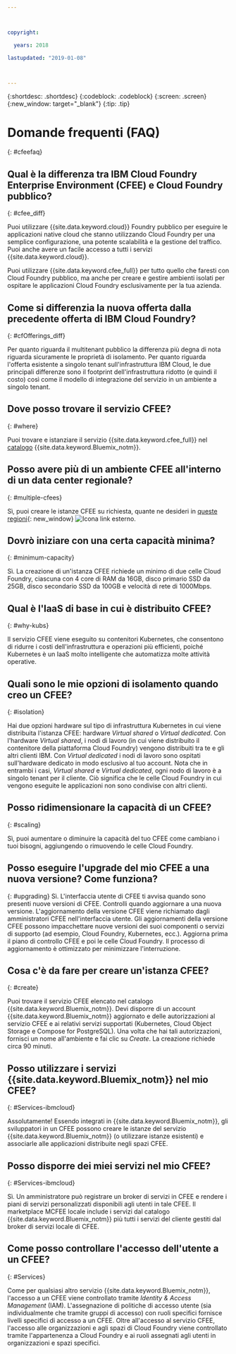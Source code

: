 ```yaml
---



copyright:

  years: 2018

lastupdated: "2019-01-08"



---
```


{:shortdesc: .shortdesc}
{:codeblock: .codeblock}
{:screen: .screen}
{:new_window: target="_blank"}
{:tip: .tip}

# Domande frequenti (FAQ)
{: #cfeefaq}

## Qual è la differenza tra IBM Cloud Foundry Enterprise Environment (CFEE) e Cloud Foundry pubblico?
{: #cfee_diff}

Puoi utilizzare {{site.data.keyword.cloud}} Foundry pubblico per eseguire le applicazioni native cloud che stanno utilizzando Cloud Foundry per una semplice configurazione, una potente scalabilità e la gestione del traffico. Puoi anche avere un facile accesso a tutti i servizi {{site.data.keyword.cloud}}.

Puoi utilizzare {{site.data.keyword.cfee_full}} per tutto quello che faresti con Cloud Foundry pubblico, ma anche per creare e gestire ambienti isolati per ospitare le applicazioni Cloud Foundry esclusivamente per la tua azienda.


## Come si differenzia la nuova offerta dalla precedente offerta di IBM Cloud Foundry?
{: #cfOfferings_diff}

Per quanto riguarda il multitenant pubblico la differenza più degna di nota riguarda sicuramente le proprietà di isolamento. Per quanto riguarda l'offerta esistente a singolo tenant sull'infrastruttura IBM Cloud, le due principali differenze sono il footprint dell'infrastruttura ridotto (e quindi il costo) così come il modello di integrazione del servizio in un ambiente a singolo tenant.

## Dove posso trovare il servizio CFEE?
{: #where}

Puoi trovare e istanziare il servizio {{site.data.keyword.cfee_full}} nel [catalogo](https://console.stage1.bluemix.net/catalog) {{site.data.keyword.Bluemix_notm}}.

## Posso avere più di un ambiente CFEE all'interno di un data center regionale?
{: #multiple-cfees}

Sì, puoi creare le istanze CFEE su richiesta, quante ne desideri in [queste regioni](https://dev.console.test.cloud.ibm.com/docs/cloud-foundry/index.html#provisioning-targets){: new_window} ![Icona link esterno](../icons/launch-glyph.svg "Icona link esterno").

## Dovrò iniziare con una certa capacità minima?
{: #minimum-capacity}

Sì. La creazione di un'istanza CFEE richiede un minimo di due celle Cloud Foundry, ciascuna con 4 core di RAM da 16GB, disco primario SSD da 25GB, disco secondario SSD da 100GB e velocità di rete di 1000Mbps.

## Qual è l'IaaS di base in cui è distribuito CFEE?
{: #why-kubs}

Il servizio CFEE viene eseguito su contenitori Kubernetes, che consentono di ridurre i costi dell'infrastruttura e operazioni più efficienti, poiché Kubernetes è un IaaS molto intelligente che automatizza molte attività operative. 

## Quali sono le mie opzioni di isolamento quando creo un CFEE?
{: #isolation}

Hai due opzioni hardware sul tipo di infrastruttura Kubernetes in cui viene distribuita l'istanza CFEE: hardware _Virtual shared_ o _Virtual dedicated_. Con l'hardware _Virtual shared_, i nodi di lavoro (in cui viene distribuito il contenitore della piattaforma Cloud Foundry) vengono distribuiti tra te e gli altri clienti IBM.  Con _Virtual dedicated_ i nodi di lavoro sono ospitati sull'hardware dedicato in modo esclusivo al tuo account.  Nota che in entrambi i casi, _Virtual shared_ e _Virtual dedicated_, ogni nodo di lavoro è a singolo tenant per il cliente.  Ciò significa che le celle Cloud Foundry in cui vengono eseguite le applicazioni non sono condivise con altri clienti.

## Posso ridimensionare la capacità di un CFEE?
{: #scaling}

Sì, puoi aumentare o diminuire la capacità del tuo CFEE come cambiano i tuoi bisogni, aggiungendo o rimuovendo le celle Cloud Foundry.

## Posso eseguire l'upgrade del mio CFEE a una nuova versione? Come funziona?
{: #upgrading}
Sì. L'interfaccia utente di CFEE ti avvisa quando sono presenti nuove versioni di CFEE.  Controlli quando aggiornare a una nuova versione. L'aggiornamento della versione CFEE viene richiamato dagli amministratori CFEE nell'interfaccia utente. Gli aggiornamenti della versione CFEE possono impacchettare nuove versioni dei suoi componenti o servizi di supporto (ad esempio, Cloud Foundry, Kubernetes, ecc.).  Aggiorna prima il piano di controllo CFEE e poi le celle Cloud Foundry.  Il processo di aggiornamento è ottimizzato per minimizzare l'interruzione.

## Cosa c'è da fare per creare un'istanza CFEE?
{: #create}

Puoi trovare il servizio CFEE elencato nel catalogo {{site.data.keyword.Bluemix_notm}}.  Devi disporre di un account {{site.data.keyword.Bluemix_notm}} aggiornato e delle autorizzazioni al servizio CFEE e ai relativi servizi supportati (Kubernetes, Cloud Object Storage e Compose for PostgreSQL).  Una volta che hai tali autorizzazioni, fornisci un nome all'ambiente e fai clic su _Create_.  La creazione richiede circa 90 minuti.

## Posso utilizzare i servizi {{site.data.keyword.Bluemix_notm}} nel mio CFEE?
{: #Services-ibmcloud}

Assolutamente!  Essendo integrati in {{site.data.keyword.Bluemix_notm}}, gli sviluppatori in un CFEE possono creare le istanze del servizio {{site.data.keyword.Bluemix_notm}} (o utilizzare istanze esistenti) e associarle alle applicazioni distribuite negli spazi CFEE.

## Posso disporre dei miei servizi nel mio CFEE?
{: #Services-ibmcloud}

Sì.  Un amministratore può registrare un broker di servizi in CFEE e rendere i piani di servizi personalizzati disponibili agli utenti in tale CFEE.  Il marketplace MCFEE locale include i servizi dal catalogo {{site.data.keyword.Bluemix_notm}} più tutti i servizi del cliente gestiti dal broker di servizi locale di CFEE.

## Come posso controllare l'accesso dell'utente a un CFEE?
{: #Services}

Come per qualsiasi altro servizio {{site.data.keyword.Bluemix_notm}}, l'accesso a un CFEE viene controllato tramite _Identity & Access Management_ (IAM). L'assegnazione di politiche di accesso utente (sia individualmente che tramite gruppi di accesso) con ruoli specifici fornisce livelli specifici di accesso a un CFEE.  Oltre all'accesso al servizio CFEE, l'accesso alle organizzazioni e agli spazi di Cloud Foundry viene controllato tramite l'appartenenza a Cloud Foundry e ai ruoli assegnati agli utenti in organizzazioni e spazi specifici.

